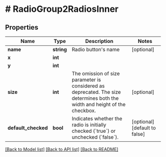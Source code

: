 # # RadioGroup2RadiosInner

## Properties

Name | Type | Description | Notes
------------ | ------------- | ------------- | -------------
**name** | **string** | Radio button&#39;s name | [optional]
**x** | **int** |  |
**y** | **int** |  |
**size** | **int** | The omission of size parameter is considered as deprecated. The size determines both the width and height of the checkbox. | [optional]
**default_checked** | **bool** | Indicates whether the radio is initially checked (&#x60;true&#x60;) or unchecked (&#x60;false&#x60;). | [optional] [default to false]

[[Back to Model list]](../../README.md#models) [[Back to API list]](../../README.md#endpoints) [[Back to README]](../../README.md)
